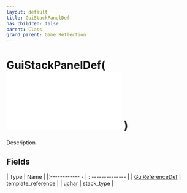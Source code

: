 ```yaml
---
layout: default
title: GuiStackPanelDef
has_children: false
parent: Class
grand_parent: Game Reflection
---
```

# GuiStackPanelDef( ![ GuiDef ](game-reflection/classes/gui_def.md) )
Description 

## Fields
| Type | Name |
|:------------ - | : -------------- |
| [GuiReferenceDef](game-reflection/classes/gui_reference_def.md) | template_reference |
| [uchar](game-reflection/enums/uchar.md) | stack_type |
